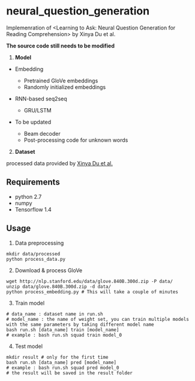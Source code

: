 # neural_question_generation
Implemenration of &lt;Learning to Ask: Neural Question Generation for Reading Comprehension> by Xinya Du et al.

**The source code still needs to be modified**

1. **Model**

  - Embedding
    - Pretrained GloVe embeddings
    - Randomly initialized embeddings
  
  - RNN-based seq2seq
    - GRU/LSTM
  
  - To be updated
    - Beam decoder
    - Post-processing code for unknown words
    
2. **Dataset**

processed data provided by [Xinya Du et al.](https://arxiv.org/pdf/1705.00106.pdf)

## Requirements

- python 2.7
- numpy
- Tensorflow 1.4

## Usage

1. Data preprocessing

```
mkdir data/processed
python process_data.py
```

2. Download & process GloVe

```
wget http://nlp.stanford.edu/data/glove.840B.300d.zip -P data/
unzip data/glove.840B.300d.zip -d data/
python process_embedding.py # This will take a couple of minutes
```

3. Train model

```
# data_name : dataset name in run.sh
# model_name : the name of weight set, you can train multiple models with the same parameters by taking different model name 
bash run.sh [data_name] train [model_name]
# example : bash run.sh squad train model_0
```

4. Test model

```
mkdir result # only for the first time
bash run.sh [data_name] pred [model_name]
# example : bash run.sh squad pred model_0
# the result will be saved in the result folder
```

